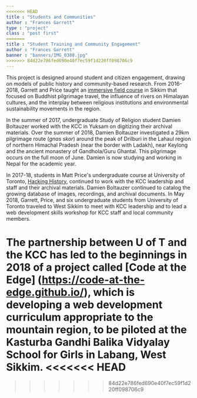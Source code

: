 ```yaml
---
<<<<<<< HEAD
title : "Students and Communities"
author : "Frances Garrett"
type : "project"
class : "post first"
=======
title : "Student Training and Community Engagement"
author : "Frances Garrett"
banner : "banners/IMG_0380.jpg"
>>>>>>> 84d22e786fed690e40f7ec59f1d220ff098706c9
---
```


This project is designed around student and citizen engagement, drawing on models of public history and community-based research. From 2016-2018, Garrett and Price taught an [immersive field course](https://sikkim.hackinghistory.ca/) in Sikkim that focused on Buddhist pilgrimage travel, the influence of rivers on Himalayan cultures, and the interplay between religious institutions and environmental sustainability movements in the region.

In the summer of 2017, undergraduate Study of Religion student Damien Boltauzer worked with the KCC in Yuksam on digitizing their archival materials. Over the summer of 2018, Damien Boltauzer investigated a 29km pilgrimage route (_gnas skor_) around the peak of Drilburi in the Lahaul region of northern Himachal Pradesh (near the border with Ladakh), near Keylong and the ancient monastery of Gandhola/Guru Ghantal. This pilgrimage occurs on the full moon of June. Damien is now studying and working in Nepal for the academic year.

In 2017-18, students in Matt Price's undergraduate course at University of Toronto, [Hacking History](https://2017.hackinghistory.ca/), continued to work with the KCC leadership and staff and their archival materials. Damien Boltauzer continued to catalog the growing database of images, recordings, and archival documents. In May 2018, Garrett, Price, and six undergraduate students from University of Toronto traveled to West Sikkim to meet with KCC leadership and to lead a web development skills workshop for KCC staff and local community members.

The partnership between U of T and the KCC has led to the beginnings in 2018 of a project called [Code at the Edge] (https://code-at-the-edge.github.io/), which is developing a web development curriculum appropriate to the mountain region, to be piloted at the Kasturba Gandhi Balika Vidyalay School for Girls in Labang, West Sikkim.
<<<<<<< HEAD
=======

>>>>>>> 84d22e786fed690e40f7ec59f1d220ff098706c9
